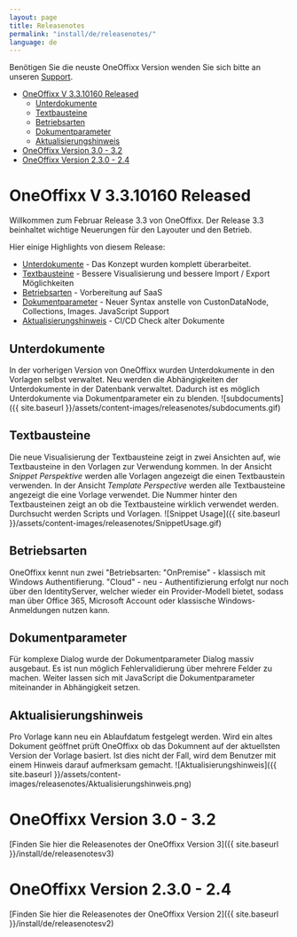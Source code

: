 ```yaml
---
layout: page
title: Releasenotes
permalink: "install/de/releasenotes/"
language: de
---
```


Benötigen Sie die neuste OneOffixx Version wenden Sie sich bitte an unseren [Support](http://oneoffixx.com/services/support/).

<!-- TOC -->

- [OneOffixx V 3.3.10160 <span class="label label-success">Released</span>](#oneoffixx-v-3310160-span-classlabel-label-successreleasedspan)
    - [Unterdokumente](#unterdokumente)
    - [Textbausteine](#textbausteine)
    - [Betriebsarten](#betriebsarten)
    - [Dokumentparameter](#dokumentparameter)
    - [Aktualisierungshinweis](#aktualisierungshinweis)
- [OneOffixx Version 3.0 - 3.2](#oneoffixx-version-30---32)
- [OneOffixx Version 2.3.0 - 2.4](#oneoffixx-version-230---24)

<!-- /TOC -->

# OneOffixx V 3.3.10160 <span class="label label-success">Released</span>

Willkommen zum Februar Release 3.3 von OneOffixx. Der Release 3.3 beinhaltet wichtige Neuerungen für den Layouter und den Betrieb.

Hier einige Highlights von diesem Release:
* [Unterdokumente](#unterdokumente) - Das Konzept wurden komplett überarbeitet.
* [Textbausteine](#textbausteine) - Bessere Visualisierung und bessere Import / Export Möglichkeiten
* [Betriebsarten](#betriebsarten) - Vorbereitung auf SaaS 
* [Dokumentparameter](#dokumentparameter) - Neuer Syntax anstelle von CustonDataNode, Collections, Images. JavaScript Support
* [Aktualisierungshinweis](#Aktualisierungshinweis) - CI/CD Check alter Dokumente

## Unterdokumente
In der vorherigen Version von OneOffixx wurden Unterdokumente in den Vorlagen selbst verwaltet. Neu werden die Abhängigkeiten der Unterdokumente in der Datenbank verwaltet. Dadurch ist es möglich Unterdokumente via Dokumentparameter ein zu blenden.
![subdocuments]({{ site.baseurl }}/assets/content-images/releasenotes/subdocuments.gif)

## Textbausteine
Die neue Visualisierung der Textbausteine zeigt in zwei Ansichten auf, wie Textbausteine in den Vorlagen zur Verwendung kommen. In der Ansicht *Snippet Perspektive* werden alle Vorlagen angezeigt die einen Textbaustein verwenden. In der Ansicht *Template Perspective* werden alle Textbausteine angezeigt die eine Vorlage verwendet. Die Nummer hinter den Textbausteinen zeigt an ob die Textbausteine wirklich verwendet werden. Durchsucht werden Scripts und Vorlagen.
![Snippet Usage]({{ site.baseurl }}/assets/content-images/releasenotes/SnippetUsage.gif)

## Betriebsarten
OneOffixx kennt nun zwei "Betriebsarten: "OnPremise" - klassisch mit Windows Authentifierung. "Cloud" - neu - Authentifizierung erfolgt nur noch über den IdentityServer, welcher wieder ein Provider-Modell bietet, sodass man über Office 365, Microsoft Account oder klassische Windows-Anmeldungen nutzen kann.

## Dokumentparameter
Für komplexe Dialog wurde der Dokumentparameter Dialog massiv ausgebaut. Es ist nun möglich Fehlervalidierung über mehrere Felder zu machen. Weiter lassen sich mit JavaScript die Dokumentparameter miteinander in Abhängigkeit setzen.

## Aktualisierungshinweis
Pro Vorlage kann neu ein Ablaufdatum festgelegt werden. Wird ein altes Dokument geöffnet prüft OneOffixx ob das Dokumnent auf der aktuellsten Version der Vorlage basiert. Ist dies nicht der Fall, wird dem Benutzer mit einem Hinweis darauf aufmerksam gemacht.
![Aktualisierungshinweis]({{ site.baseurl }}/assets/content-images/releasenotes/Aktualisierungshinweis.png)

# OneOffixx Version 3.0 - 3.2
[Finden Sie hier die Releasenotes der OneOffixx Version 3]({{ site.baseurl }}/install/de/releasenotesv3)

# OneOffixx Version 2.3.0 - 2.4
[Finden Sie hier die Releasenotes der OneOffixx Version 2]({{ site.baseurl }}/install/de/releasenotesv2)